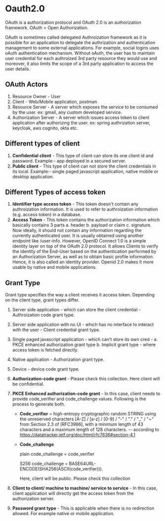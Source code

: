 # Oauth2.0

OAuth is a authorization protocol and OAuth 2.0 is an authorization framework. 
OAuth = Open Authorization. 

OAuth is sometimes called delegated Authroization framework as it is possible for an application to delegate the authrization and authentication management to some external applications. For example, social logins uses oAuth authentication mechanism. Without oAuth, the user has to maintain  user credential for each authroized 3rd party resource they would use and moreover, it also limits the scope of a 3rd party application to access the user details.

## OAuth Actors

1. Resource Owner - User
2. Client - Web/Mobile application, postman
3. Resource Server - A server which exposes the service to be consumed by the user. ex: gmail, any custom developed service.
4. Authorization Server - A server which issues access token to client application after authorizing the user. ex: spring authrization server, keycloak, aws cognito, okta etc.


## Different types of client

1. **Confidential client** - This type of client can store its one client id and password. Example:- app deployed in a secured server.
2. **Public client** - This type of client can not store the client credentials in its local. Example:- single paged javascript application, native mobile or desktop application.

## Different Types of access token

1. **Identifier type access token** - This token doesn't contain any authroization information. It is used to refer to authroization information (e.g. access token) in a database.
2. **Access Token** - This token contains the authorization information which basically contains 3 parts 
                      a. header
                      b. payload or claim
                      c. signature.
   Now ideally, it should not contain any information regarding the currently authenticated user. It is usually obtained using another endpoint like /user-info. However, OpenID Connect 1.0 is a simple identity layer on top of the OAuth 2.0 protocol. It allows Clients to verify the identity of the End-User based on the authentication performed by an Authorization Server, as well as to obtain basic profile information. Hence, it is also called an identity provider. Openid 2.0 makes it more usable by native and mobile applications. 
   
   
## Grant Type
Grant type specifies the way a client receives it access  token. Depending on the client type, grant types differ.

1. Server side application - which can store the client credential - Authroization code grant type.
2. Server side application with no UI - which has no interface to interact with the user - Client credential grant type.
3. Single paged javascript application - which can't store its own cred - 
    a. PKCE enhanced authorization grant type
    b. Implicit grant type - where access token is fetched directly.
4. Native application - Authorization grant type.
5. Device - device code grant type.


1. **Authorization-code grant** - Please check this collection. Here client will be confidential.
2. **PKCE Enhanced authorization-code grant** -  In this case, client needs to provide code_verifier and code_challenge values. Following is the process to generate both.
     
     - **Code_verifier** = high-entropy cryptographic random STRING using the unreserved characters [A-Z] / [a-z] / [0-9] / "-" / "." / "_" / "~" from Section 2.3 of [RFC3986], with a minimum length of 43 characters and a maximum length of 128 characters. -- according to https://datatracker.ietf.org/doc/html/rfc7636#section-4.1 
   
   - **Code_challenge** 
     
     plain
      code_challenge = code_verifier

     S256
      code_challenge = BASE64URL-ENCODE(SHA256(ASCII(code_verifier))).
      
     Here, client will be public. Please check this collection

3. **Client to client/ machine to machine/ service to service** - In this case, client application will directly get the access token from the authorization server.
4. **Password grant type** - This is applicable when there is no redirection allowed. For example native or mobile application. 
    
   



